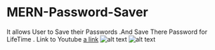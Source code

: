 # MERN-Password-Saver
It allows User to Save their Passwords .And Save There Password for LifeTime .
Link to Youtube [a link](:https://youtu.be/j_aUFguEO-E)
![alt text](https://i.ibb.co/hX9R5tr/paswd.png)
![alt text](https://i.ibb.co/WxWYFPs/opo.png)

